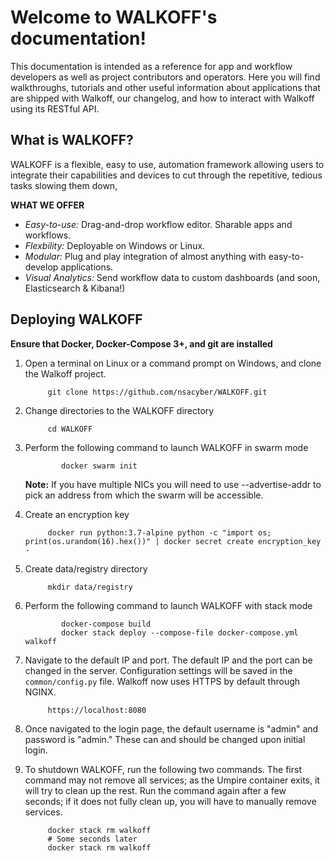 Welcome to WALKOFF's documentation!
===================================
This documentation is intended as a reference for app and workflow developers as well as project contributors and operators.
Here you will find walkthroughs, tutorials and other useful information about applications that are shipped with Walkoff, our changelog, and how to interact with Walkoff using its RESTful API.

What is WALKOFF?
------------------
WALKOFF is a flexible, easy to use, automation framework allowing users to integrate their capabilities and devices to cut through the repetitive, tedious tasks slowing them down,

**WHAT WE OFFER**
 - *Easy-to-use:* Drag-and-drop workflow editor. Sharable apps and workflows.
 - *Flexbility:* Deployable on Windows or Linux.
 - *Modular:* Plug and play integration of almost anything with easy-to-develop applications.
 - *Visual Analytics:* Send workflow data to custom dashboards (and soon, Elasticsearch & Kibana!)


Deploying WALKOFF
------------------------
**Ensure that Docker, Docker-Compose 3+, and git are installed**

1. Open a terminal on Linux or a command prompt on Windows, and clone the Walkoff project.

            git clone https://github.com/nsacyber/WALKOFF.git

2. Change directories to the WALKOFF directory

            cd WALKOFF


3.  Perform the following command to launch WALKOFF in swarm mode

                docker swarm init

       **Note:** If you have multiple NICs you will need to use --advertise-addr to pick an address from which the swarm will be accessible.

4. Create an encryption key

            docker run python:3.7-alpine python -c "import os; print(os.urandom(16).hex())" | docker secret create encryption_key -

5. Create data/registry directory
    
    	    mkdir data/registry

6.  Perform the following command to launch WALKOFF with stack mode

                docker-compose build
                docker stack deploy --compose-file docker-compose.yml walkoff

7. Navigate to the default IP and port. The default IP and the port can be changed in the server. Configuration settings will be saved in the ``common/config.py`` file. Walkoff now uses HTTPS by default through NGINX.

            https://localhost:8080

8. Once navigated to the login page, the default username is "admin" and password is "admin." These can and should be changed upon initial login.


9. To shutdown WALKOFF, run the following two commands. The first command may not remove all services; as the Umpire container exits, it will try to clean up the rest. Run the command again after a few seconds; if it does not fully clean up, you will have to manually remove services.

            docker stack rm walkoff
            # Some seconds later
            docker stack rm walkoff
